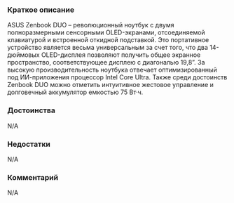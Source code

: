### **Краткое описание**
ASUS Zenbook DUO – революционный ноутбук с двумя полноразмерными сенсорными OLED-экранами, отсоединяемой клавиатурой и встроенной откидной подставкой. Это портативное устройство является весьма универсальным за счет того, что два 14-дюймовых OLED-дисплея позволяют получить общее экранное пространство, соответствующее дисплею с диагональю 19,8”. За высокую производительность ноутбука отвечает оптимизированный под ИИ-приложения процессор Intel Core Ultra. Также среди достоинств Zenbook DUO можно отметить интуитивное жестовое управление и долговечный аккумулятор емкостью 75 Вт·ч.

### **Достоинства**
N/A

### **Недостатки**
N/A

### **Комментарий**
N/A
